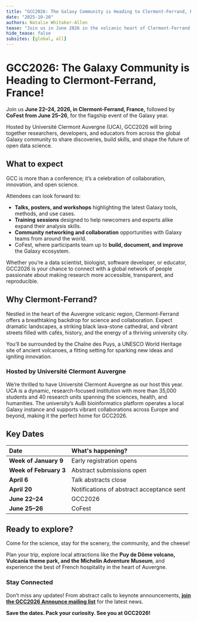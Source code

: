 ```yaml
---
title: "GCC2026: The Galaxy Community is Heading to Clermont-Ferrand, France"
date: "2025-10-20"
authors: Natalie Whitaker-Allen
tease: "Join us in June 2026 in the volcanic heart of Clermont-Ferrand for a week of collaboration, discovery, and open science."
hide_tease: false
subsites: [global, all]
---
```


# GCC2026: The Galaxy Community is Heading to Clermont-Ferrand, France\!

Join us **June 22–24, 2026, in Clermont-Ferrand, France,** followed by **CoFest from June 25–26**, for the flagship event of the Galaxy year.

Hosted by Université Clermont Auvergne (UCA), GCC2026 will bring together researchers, developers, and educators from across the global Galaxy community to share discoveries, build skills, and shape the future of open data science.

## What to expect

GCC is more than a conference; it’s a celebration of collaboration, innovation, and open science.

Attendees can look forward to:

* **Talks, posters, and workshops** highlighting the latest Galaxy tools, methods, and use cases.  
* **Training sessions** designed to help newcomers and experts alike expand their analysis skills.  
* **Community networking and collaboration** opportunities with Galaxy teams from around the world.  
* CoFest, where participants team up to **build, document, and improve** the Galaxy ecosystem.

Whether you’re a data scientist, biologist, software developer, or educator, GCC2026 is your chance to connect with a global network of people passionate about making research more accessible, transparent, and reproducible.

## Why Clermont-Ferrand?

Nestled in the heart of the Auvergne volcanic region, Clermont-Ferrand offers a breathtaking backdrop for science and collaboration. Expect dramatic landscapes, a striking black lava-stone cathedral, and vibrant streets filled with cafés, history, and the energy of a thriving university city.

You’ll be surrounded by the Chaîne des Puys, a UNESCO World Heritage site of ancient volcanoes, a fitting setting for sparking new ideas and igniting innovation.

### Hosted by Université Clermont Auvergne

We’re thrilled to have Université Clermont Auvergne as our host this year. UCA is a dynamic, research-focused institution with more than 35,000 students and 40 research units spanning the sciences, health, and humanities. The university’s AuBi bioinformatics platform operates a local Galaxy instance and supports vibrant collaborations across Europe and beyond, making it the perfect home for GCC2026.

## Key Dates

| **Date** | What's happening? |
| :---- | :---- |
| **Week of January 9** | Early registration opens |
| **Week of February 3** | Abstract submissions open |
| **April 6** | Talk abstracts close |
| **April 20** | Notifications of abstract acceptance sent |
| **June 22–24** | GCC2026 |
| **June 25–26** | CoFest |

## Ready to explore?

Come for the science, stay for the scenery, the community, and the cheese\!

Plan your trip, explore local attractions like the **Puy de Dôme volcano, Vulcania theme park, and the Michelin Adventure Museum**, and experience the best of French hospitality in the heart of Auvergne.

### Stay Connected

Don’t miss any updates\! From abstract calls to keynote announcements, [**join the GCC2026 Announce mailing list**](https://gaggle.email/join/gcc2026-announce@gaggle.email) for the latest news.

**Save the dates. Pack your curiosity. See you at GCC2026\!**
